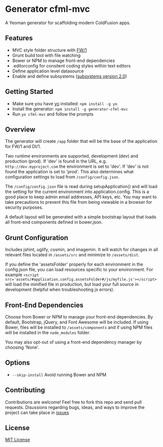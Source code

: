 # Generator cfml-mvc
A Yeoman generator for scaffolding modern ColdFusion apps.

## Features
* MVC style folder structure with [FW/1](https://github.com/framework-one/fw1)
* Grunt build tool with file watching
* Bower or NPM to manage front-end dependencies
* .editorconfig for consitent coding styles within text editors
* Define application level datasource
* Enable and define subsystems ([subsystems version 2.0](http://framework-one.github.io/documentation/using-subsystems.html#subsystems-10-vs-20))

## Getting Started
* Make sure you have [yo](http://yeoman.io) installed: `npm install -g yo`
* Install the generator: `npm install -g generator-cfml-mvc`
* Run `yo cfml-mvc` and follow the prompts

## Overview
The generator will create `/app` folder that will be the base of the application for FW/1 and DI/1.

Two runtime environments are supported, development (dev) and production (prod). If 'dev' is found in the URL, e.g. `http://dev.myproject.com` the environment is set to 'dev'. If 'dev' is not found the application is set to 'prod'. This also determines what configuration settings to load from `/config/config.json`.

The `/config/config.json` file is read during setupApplication() and will load the setting for the current environment into application.config. This is a good place to keep admin email addresses, API keys, etc. You may want to take precautions to prevent this file from being viewable in a browser for security purposes.

A default layout will be generated with a simple bootstrap layout that loads all front-end components defined in bower.json.

## Grunt Configuration
Includes jshint, uglify, cssmin, and imagemin. It will watch for changes in all relevant files located in `/assets/src` and minimize to `/assets/dist`.

If you define the 'assetsFolder' properly for each environment in the config.json file, you can load resources specific to your environment. For example `<script src='assets/#application.config.assetsFolder#/js/myfile.js'></script>` will load the minified file in production, but load your full source in development (helpful when troubleshooting js errors).

## Front-End Dependencies
Choose from Bower or NPM to manage your front-end dependencies. By default, Bootstrap, jQuery, and Font Awesome will be included. If using Bower, files will be installed to `/assets/components` and if using NPM files will be installed in the `node_modules` folder.

You may also opt-out of using a front-end dependency manager by choosing 'None'.

## Options
* `--skip-install`
  Avoid running Bower and NPM

## Contributing
Contributions are welcome! Feel free to fork this repo and send pull requests. Disussions regarding bugs, ideas, and ways to improve the project can take place in [issues](https://github.com/stevemilburn/generator-cfml-mvc/issues)

## License
[MIT License](http://en.wikipedia.org/wiki/MIT_License)
